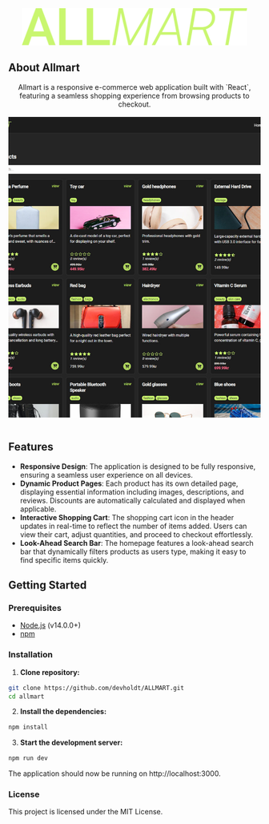 <div align="center">
   <img src="./src/assets/logo-green.svg" width="450">
</div>

## About Allmart

<div align="center">
 Allmart is a responsive e-commerce web application built with `React`, featuring a seamless shopping experience from browsing products to checkout.
</div>

<br/>

<div style="width: 100%; height: 600px; overflow: hidden; position: relative;">
    <img src="./src/assets/allmart-home.jpg" alt="Allmart frontpage" style="width: 100%; height: 100%; object-position: top; object-fit: cover;">
</div>

<br/>

## Features

- **Responsive Design**: The application is designed to be fully responsive, ensuring a seamless user experience on all devices.
- **Dynamic Product Pages**: Each product has its own detailed page, displaying essential information including images, descriptions, and reviews. Discounts are automatically calculated and displayed when applicable.
- **Interactive Shopping Cart**: The shopping cart icon in the header updates in real-time to reflect the number of items added. Users can view their cart, adjust quantities, and proceed to checkout effortlessly.
- **Look-Ahead Search Bar**: The homepage features a look-ahead search bar that dynamically filters products as users type, making it easy to find specific items quickly.

## Getting Started

### Prerequisites

- [Node.js](https://nodejs.org/en/) (v14.0.0+)
- [npm](https://www.npmjs.com/)

### Installation

1. **Clone repository:**

```bash
git clone https://github.com/devholdt/ALLMART.git
cd allmart
```

2. **Install the dependencies:**

```bash
npm install
```

3. **Start the development server:**

```bash
npm run dev
```

The application should now be running on http://localhost:3000.

### License

This project is licensed under the MIT License.
